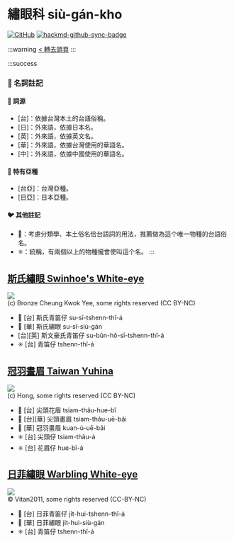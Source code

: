# 繡眼科 siù-gán-kho

[![GitHub](https://img.shields.io/badge/GitHub-black?logo=github)](https://github.com/siansiansu/tsiau-a-e-mia)
[![hackmd-github-sync-badge](https://hackmd.io/N7s2UZSUTnK8QUm2GOLmRw/badge)](https://hackmd.io/N7s2UZSUTnK8QUm2GOLmRw)

:::warning
[< 轉去頭頁](https://hackmd.io/@siansiansu/Hy4VzNvha)
:::

:::success
### 📖 名詞註記

#### 📎 詞源

- [台]：依據台灣本土的台語俗稱。
- [日]：外來語，依據日本名。
- [英]：外來語，依據英文名。
- [華]：外來語，依據台灣使用的華語名。
- [中]：外來語，依據中國使用的華語名。

#### 🎏 特有亞種

- [台亞]：台灣亞種。
- [日亞]：日本亞種。

#### 🐦 其他註記

- 🎯：考慮分類學、本土俗名佮台語詞的用法，推薦做為這个唯一物種的台語俗名。
- ✳️：統稱，有兩個以上的物種攏會使叫這个名。
:::

## [斯氏繡眼 Swinhoe's White-eye](https://ebird.org/species/swiwhe1)

![](https://inaturalist-open-data.s3.amazonaws.com/photos/20010236/medium.jpg)
<br/>
(c) Bronze Cheung Kwok Yee, some rights reserved (CC BY-NC)

- 🎯 [台] 斯氏青笛仔 su-sī-tshenn-thî-á
- 🎯 [華] 斯氏繡眼 su-sī-siù-gán
- [台][英] 斯文豪氏青笛仔 su-bûn-hô-sī-tshenn-thî-á
- ✳️ [台] 青笛仔 tshenn-thî-á

## [冠羽畫眉 Taiwan Yuhina](https://ebird.org/species/taiyuh1)

![](https://inaturalist-open-data.s3.amazonaws.com/photos/20671024/medium.jpg)
<br/>
(c) Hong, some rights reserved (CC BY-NC)

- 🎯 [台] 尖頭花眉 tsiam-thâu-hue-bî
- 🎯 [台][華] 尖頭畫眉 tsiam-thâu-uē-bâi
- 🎯 [華] 冠羽畫眉 kuan-ú-uē-bâi
- ✳️ [台] 尖頭仔 tsiam-thâu-á
- ✳️ [台] 花眉仔 hue-bî-á

## [日菲繡眼 Warbling White-eye](https://ebird.org/species/warwhe1)

![](https://inaturalist-open-data.s3.amazonaws.com/photos/362820086/large.jpeg)
<br/>
© Vitan2011, some rights reserved (CC-BY-NC)

- 🎯 [台] 日菲青笛仔 ji̍t-hui-tshenn-thî-á
- 🎯 [華] 日菲繡眼 ji̍t-hui-siù-gán
- ✳️ [台] 青笛仔 tshenn-thî-á
